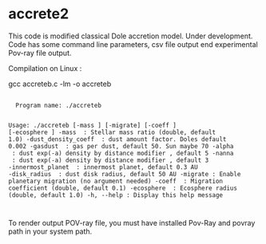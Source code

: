 # accrete2

This code is modified classical Dole accretion model.
Under development.
Code has some command line parameters, csv file output end experimental Pov-ray file output.


Compilation on Linux :

gcc accreteb.c -lm -o accreteb


<code>
  Program name: ./accreteb

Usage:
  ./accreteb [-mass <value>] [-migrate] [-coeff <value>] [-ecosphere <value>]
  -mass <value>      : Stellar mass ratio (double, default 1.0)
  -dust_density_coeff <value>      :  dust amount factor. Doles default 0.002 
  -gasdust <value>      : gas per dust, default 50. Sun maybe 70 
  -alpha <value>      : dust exp(-a) density by distance modifier , default 5
  -nanna <value>    : dust exp(-a) density by distance modifier , default 3
  -innermost_planet <value>      : innermost planet, default 0.3 AU
  -disk_radius <value>      :  dust disk radius, default 50 AU
  -migrate           : Enable planetary migration (no argument needed)
  -coeff <value>     : Migration coefficient (double, default 0.1)
  -ecosphere <value> : Ecosphere radius (double, default 1.0)
  -h, --help         : Display this help message

</code>


To render output POV-ray file, you must have installed Pov-Ray and povray path in your system path.
